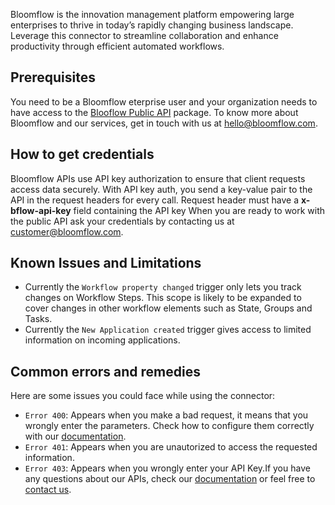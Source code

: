 Bloomflow is the innovation management platform empowering large enterprises to thrive in today’s rapidly changing business landscape.  Leverage this connector to streamline collaboration and enhance productivity through efficient automated workflows.
​
## Prerequisites
You need to be a Bloomflow eterprise user and your organization needs to have access to the [Blooflow Public API](https://docs.bloomflow.com/public/public-api.html) package. 
To know more about Bloomflow and our services, get in touch with us at [hello@bloomflow.com](hello@bloomflow.com).
​
## How to get credentials
Bloomflow APIs use API key authorization to ensure that client requests access data securely. With API key auth, you send a key-value pair to the API in the request headers for every call.
Request header must have a **x-bflow-api-key** field containing the API key
When you are ready to work with the public API ask your credentials by contacting us at customer@bloomflow.com.
​
​
## Known Issues and Limitations
* Currently the `Workflow property changed` trigger only lets you track changes on Workflow Steps. This scope is likely to be expanded to cover changes in other workflow elements such as State, Groups and Tasks.
* Currently the `New Application created` trigger gives access to limited information on incoming applications. 
​
## Common errors and remedies
Here are some issues you could face while using the connector:
* `Error 400`: Appears when you make a bad request, it means that you wrongly enter the parameters. Check how to configure them correctly with our [documentation](https://docs.bloomflow.com/public/public-api.html).
* `Error 401`: Appears when you are unautorized to access the requested information.
* `Error 403`: Appears when you wrongly enter your API Key.
​
If you have any questions about our APIs, check our [documentation](https://docs.bloomflow.com/public/public-api.html) or feel free to [contact us](hello@bloomflow.com). 